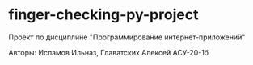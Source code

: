 # finger-checking-py-project

Проект по дисциплине "Программирование интернет-приложений"

Авторы: Исламов Ильназ, Главатских Алексей АСУ-20-1б
